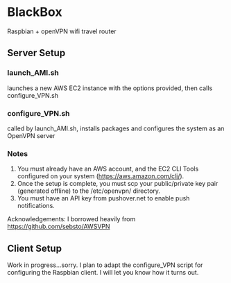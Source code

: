 # BlackBox
Raspbian + openVPN wifi travel router

## Server Setup

### launch_AMI.sh
launches a new AWS EC2 instance with the options provided, then calls configure_VPN.sh

### configure_VPN.sh
called by launch_AMI.sh, installs packages and configures the system as an OpenVPN server

### Notes
1. You must already have an AWS account, and the EC2 CLI Tools configured on your system (https://aws.amazon.com/cli/).
2. Once the setup is complete, you must scp your public/private key pair (generated offline) to the /etc/openvpn/ directory.
3. You must have an API key from pushover.net to enable push notifications.

Acknowledgements:
I borrowed heavily from https://github.com/sebsto/AWSVPN

## Client Setup
Work in progress...sorry. I plan to adapt the configure_VPN script for configuring the Raspbian client. I will let you know how it turns out.


